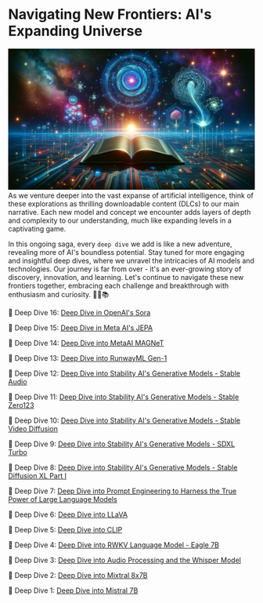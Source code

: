 # Navigating New Frontiers: AI's Expanding Universe
![deep-dive-thumb.png](images/deep-dive-thumb.png)
As we venture deeper into the vast expanse of artificial intelligence, think of these explorations as thrilling downloadable content (DLCs) to our main narrative. Each new model and concept we encounter adds layers of depth and complexity to our understanding, much like expanding levels in a captivating game. 

In this ongoing saga, every `deep dive` we add is like a new adventure, revealing more of AI's boundless potential. Stay tuned for more engaging and insightful deep dives, where we unravel the intricacies of AI models and technologies. Our journey is far from over - it's an ever-growing story of discovery, innovation, and learning. Let's continue to navigate these new frontiers together, embracing each challenge and breakthrough with enthusiasm and curiosity. 🚀🤖📚

🤿 Deep Dive 16: [Deep Dive in OpenAI's Sora](016-openai-sora/README.md)

🤿 Deep Dive 15: [Deep Dive in Meta AI's JEPA](015-meta-jepa/README.md)

🤿 Deep Dive 14: [Deep Dive into MetaAI MAGNeT](014-meta-ai-magnet/README.md)

🤿 Deep Dive 13: [Deep Dive into RunwayML Gen-1](013-runwayml-gen1/README.md)

🤿 Deep Dive 12: [Deep Dive into Stability AI's Generative Models - Stable Audio](012-stable-audio/README.md)

🤿 Deep Dive 11: [Deep Dive into Stability AI's Generative Models - Stable Zero123](011-stable-zero123/README.md)

🤿 Deep Dive 10: [Deep Dive into Stability AI's Generative Models - Stable Video Diffusion](010-stable-video-diffusion/README.md)

🤿 Deep Dive 9: [Deep Dive into Stability AI's Generative Models - SDXL Turbo](009-sdxl-turbo-add/README.md)

🤿 Deep Dive 8: [Deep Dive into Stability AI's Generative Models - Stable Diffusion XL Part I](008-stable-diffusion-sdxl/README.md)

🤿 Deep Dive 7: [Deep Dive into Prompt Engineering to Harness the True Power of Large Language Models](007-prompt-engineering-to-harness-the-true-power-of-large-language-models/README.md)

🤿 Deep Dive 6: [Deep Dive into LLaVA](006-llava/README.md)

🤿 Deep Dive 5: [Deep Dive into CLIP](005-CLIP/README.md)

🤿 Deep Dive 4: [Deep Dive into RWKV Language Model - Eagle 7B](004-rwkv-eagle-7b/README.md)

🤿 Deep Dive 3: [Deep Dive into Audio Processing and the Whisper Model](003-whisper/README.md)

🤿 Deep Dive 2: [Deep Dive into Mixtral 8x7B](002-mixtral-8x7b/README.md)

🤿 Deep Dive 1: [Deep Dive into Mistral 7B](001-mistral-7b/README.md)